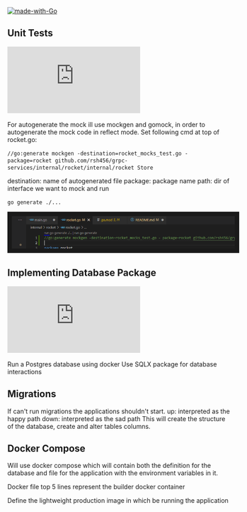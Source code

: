 [![made-with-Go](https://img.shields.io/badge/Made%20with-Go-1f425f.svg)](https://go.dev/)
## Unit Tests
[![Latest release](https://badgen.net/github/release/Naereen/Strapdown.js)](https://github.com/golang/mock)

For autogenerate the mock ill use mockgen and gomock, in order to autogenerate the mock code in reflect mode.
Set following cmd at top of rocket.go:
```
//go:generate mockgen -destination=rocket_mocks_test.go -package=rocket github.com/rsh456/grpc-services/internal/rocket/internal/rocket Store
```
destination: name of autogenerated file
package: package name
path: dir of interface we want to mock and run
```
go generate ./...
```

<p align="center">
<img src="https://github.com/rsh456/grpc-services/blob/master/images/gogenerate.PNG" border="10"/>
</p>

## Implementing Database Package
[![Latest release](https://badgen.net/github/release/Naereen/Strapdown.js)](https://github.com/jmoiron/sqlx)
 
Run a Postgres database using docker
Use SQLX package for database interactions

## Migrations
If can't run migrations the applications shouldn't start.
up: interpreted as the happy path
down: interpreted as the sad path
This will create the structure of the database, create and alter tables columns. 

## Docker Compose
Will use docker compose which will contain both the definition for the database and file for the  application with the environment variables in it.

Docker file top 5 lines represent the builder docker container

Define the lightweight production image in which be running the application
